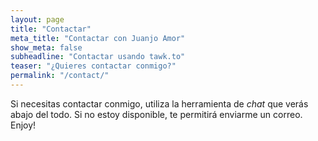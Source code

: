 ```yaml
---
layout: page
title: "Contactar"
meta_title: "Contactar con Juanjo Amor"
show_meta: false
subheadline: "Contactar usando tawk.to"
teaser: "¿Quieres contactar conmigo?"
permalink: "/contact/"
---
```

Si necesitas contactar conmigo, utiliza la herramienta de *chat* que verás abajo del todo. Si no estoy
disponible, te permitirá enviarme un correo. Enjoy!
